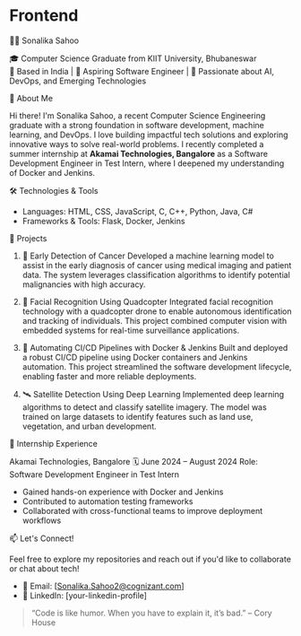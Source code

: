 # Frontend

 👩‍💻 Sonalika Sahoo

🎓 Computer Science Graduate from KIIT University, Bhubaneswar  
📍 Based in India | 💼 Aspiring Software Engineer | 🚀 Passionate about AI, DevOps, and Emerging Technologies

 🌟 About Me

Hi there! I'm Sonalika Sahoo, a recent Computer Science Engineering graduate with a strong foundation in software development, machine learning, and DevOps. I love building impactful tech solutions and exploring innovative ways to solve real-world problems. I recently completed a summer internship at **Akamai Technologies, Bangalore** as a Software Development Engineer in Test Intern, where I deepened my understanding of Docker and Jenkins.

🛠️ Technologies & Tools

- Languages: HTML, CSS, JavaScript, C, C++, Python, Java, C#
- Frameworks & Tools: Flask, Docker, Jenkins



 🚀 Projects

 1. 🧬 Early Detection of Cancer
Developed a machine learning model to assist in the early diagnosis of cancer using medical imaging and patient data. The system leverages classification algorithms to identify potential malignancies with high accuracy.

 2. 🤖 Facial Recognition Using Quadcopter
Integrated facial recognition technology with a quadcopter drone to enable autonomous identification and tracking of individuals. This project combined computer vision with embedded systems for real-time surveillance applications.

 3. 🔄 Automating CI/CD Pipelines with Docker & Jenkins
Built and deployed a robust CI/CD pipeline using Docker containers and Jenkins automation. This project streamlined the software development lifecycle, enabling faster and more reliable deployments.

 4. 🛰️ Satellite Detection Using Deep Learning
Implemented deep learning algorithms to detect and classify satellite imagery. The model was trained on large datasets to identify features such as land use, vegetation, and urban development.

 💼 Internship Experience

Akamai Technologies, Bangalore 
🗓️ June 2024 – August 2024 
Role: Software Development Engineer in Test Intern  
- Gained hands-on experience with Docker and Jenkins
- Contributed to automation testing frameworks
- Collaborated with cross-functional teams to improve deployment workflows

 📫 Let's Connect!

Feel free to explore my repositories and reach out if you'd like to collaborate or chat about tech!

- 📧 Email: [Sonalika.Sahoo2@cognizant.com]
- 💼 LinkedIn: [your-linkedin-profile]


> “Code is like humor. When you have to explain it, it’s bad.” – Cory House


